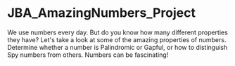 # JBA_AmazingNumbers_Project
We use numbers every day. But do you know how many different properties they have? 
Let's take a look at some of the amazing properties of numbers. 
Determine whether a number is Palindromic or Gapful, or how to distinguish Spy numbers from others. 
Numbers can be fascinating!
